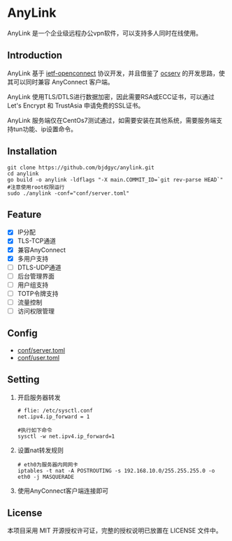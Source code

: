 # AnyLink

AnyLink 是一个企业级远程办公vpn软件，可以支持多人同时在线使用。

## Introduction

AnyLink 基于 [ietf-openconnect](https://tools.ietf.org/html/draft-mavrogiannopoulos-openconnect-02) 协议开发，并且借鉴了 [ocserv](http://ocserv.gitlab.io/www/index.html) 的开发思路，使其可以同时兼容 AnyConnect 客户端。

AnyLink 使用TLS/DTLS进行数据加密，因此需要RSA或ECC证书，可以通过 Let's Encrypt 和 TrustAsia 申请免费的SSL证书。

AnyLink 服务端仅在CentOs7测试通过，如需要安装在其他系统，需要服务端支持tun功能、ip设置命令。

## Installation

```
git clone https://github.com/bjdgyc/anylink.git
cd anylink
go build -o anylink -ldflags "-X main.COMMIT_ID=`git rev-parse HEAD`"
#注意使用root权限运行
sudo ./anylink -conf="conf/server.toml"
```

## Feature

- [x] IP分配
- [x] TLS-TCP通道
- [x] 兼容AnyConnect
- [x] 多用户支持
- [ ] DTLS-UDP通道
- [ ] 后台管理界面
- [ ] 用户组支持
- [ ] TOTP令牌支持
- [ ] 流量控制
- [ ] 访问权限管理

## Config

- [conf/server.toml](https://github.com/bjdgyc/anylink/blob/master/conf/server.toml)
- [conf/user.toml](https://github.com/bjdgyc/anylink/blob/master/conf/user.toml)

## Setting

1. 开启服务器转发
	```
	# flie: /etc/sysctl.conf
	net.ipv4.ip_forward = 1

	#执行如下命令
	sysctl -w net.ipv4.ip_forward=1
	```

2. 设置nat转发规则
	```
	# eth0为服务器内网网卡
	iptables -t nat -A POSTROUTING -s 192.168.10.0/255.255.255.0 -o eth0 -j MASQUERADE
	```
   
3. 使用AnyConnect客户端连接即可


## License

本项目采用 MIT 开源授权许可证，完整的授权说明已放置在 LICENSE 文件中。








